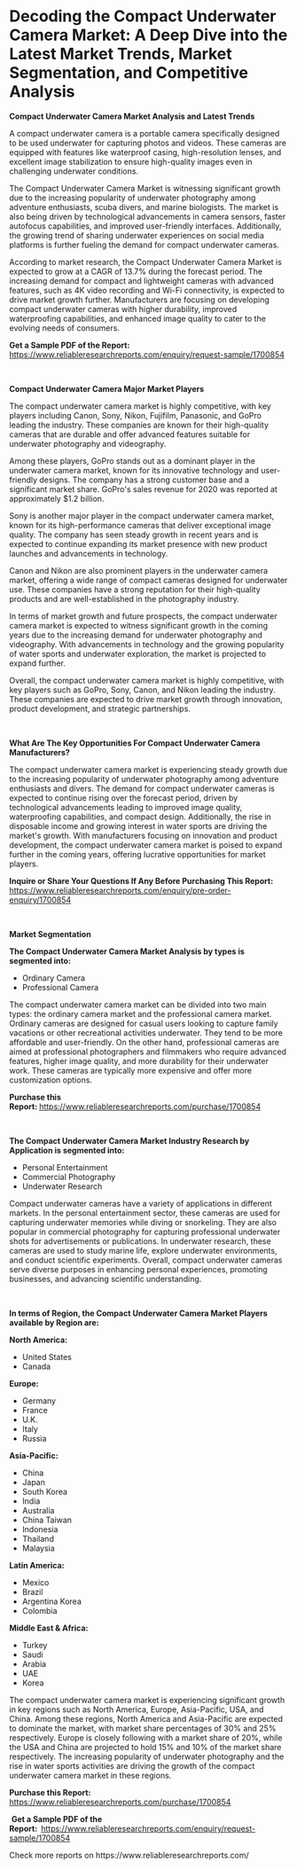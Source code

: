 <p><h1>Decoding the Compact Underwater Camera Market: A Deep Dive into the Latest Market Trends, Market Segmentation, and Competitive Analysis</h1></p><p><strong>Compact Underwater Camera Market Analysis and Latest Trends</strong></p>
<p><p>A compact underwater camera is a portable camera specifically designed to be used underwater for capturing photos and videos. These cameras are equipped with features like waterproof casing, high-resolution lenses, and excellent image stabilization to ensure high-quality images even in challenging underwater conditions.</p><p>The Compact Underwater Camera Market is witnessing significant growth due to the increasing popularity of underwater photography among adventure enthusiasts, scuba divers, and marine biologists. The market is also being driven by technological advancements in camera sensors, faster autofocus capabilities, and improved user-friendly interfaces. Additionally, the growing trend of sharing underwater experiences on social media platforms is further fueling the demand for compact underwater cameras.</p><p>According to market research, the Compact Underwater Camera Market is expected to grow at a CAGR of 13.7% during the forecast period. The increasing demand for compact and lightweight cameras with advanced features, such as 4K video recording and Wi-Fi connectivity, is expected to drive market growth further. Manufacturers are focusing on developing compact underwater cameras with higher durability, improved waterproofing capabilities, and enhanced image quality to cater to the evolving needs of consumers.</p></p>
<p><strong>Get a Sample PDF of the Report:&nbsp;</strong> <a href="https://www.reliableresearchreports.com/enquiry/request-sample/1700854">https://www.reliableresearchreports.com/enquiry/request-sample/1700854</a></p>
<p>&nbsp;</p>
<p><strong>Compact Underwater Camera Major Market Players</strong></p>
<p><p>The compact underwater camera market is highly competitive, with key players including Canon, Sony, Nikon, Fujifilm, Panasonic, and GoPro leading the industry. These companies are known for their high-quality cameras that are durable and offer advanced features suitable for underwater photography and videography.</p><p>Among these players, GoPro stands out as a dominant player in the underwater camera market, known for its innovative technology and user-friendly designs. The company has a strong customer base and a significant market share. GoPro's sales revenue for 2020 was reported at approximately $1.2 billion.</p><p>Sony is another major player in the compact underwater camera market, known for its high-performance cameras that deliver exceptional image quality. The company has seen steady growth in recent years and is expected to continue expanding its market presence with new product launches and advancements in technology.</p><p>Canon and Nikon are also prominent players in the underwater camera market, offering a wide range of compact cameras designed for underwater use. These companies have a strong reputation for their high-quality products and are well-established in the photography industry.</p><p>In terms of market growth and future prospects, the compact underwater camera market is expected to witness significant growth in the coming years due to the increasing demand for underwater photography and videography. With advancements in technology and the growing popularity of water sports and underwater exploration, the market is projected to expand further.</p><p>Overall, the compact underwater camera market is highly competitive, with key players such as GoPro, Sony, Canon, and Nikon leading the industry. These companies are expected to drive market growth through innovation, product development, and strategic partnerships.</p></p>
<p>&nbsp;</p>
<p><strong>What Are The Key Opportunities For Compact Underwater Camera Manufacturers?</strong></p>
<p><p>The compact underwater camera market is experiencing steady growth due to the increasing popularity of underwater photography among adventure enthusiasts and divers. The demand for compact underwater cameras is expected to continue rising over the forecast period, driven by technological advancements leading to improved image quality, waterproofing capabilities, and compact design. Additionally, the rise in disposable income and growing interest in water sports are driving the market's growth. With manufacturers focusing on innovation and product development, the compact underwater camera market is poised to expand further in the coming years, offering lucrative opportunities for market players.</p></p>
<p><strong>Inquire or Share Your Questions If Any Before Purchasing This Report:</strong> <a href="https://www.reliableresearchreports.com/enquiry/pre-order-enquiry/1700854">https://www.reliableresearchreports.com/enquiry/pre-order-enquiry/1700854</a></p>
<p>&nbsp;</p>
<p><strong>Market Segmentation</strong></p>
<p><strong>The Compact Underwater Camera Market Analysis by types is segmented into:</strong></p>
<p><ul><li>Ordinary Camera</li><li>Professional Camera</li></ul></p>
<p><p>The compact underwater camera market can be divided into two main types: the ordinary camera market and the professional camera market. Ordinary cameras are designed for casual users looking to capture family vacations or other recreational activities underwater. They tend to be more affordable and user-friendly. On the other hand, professional cameras are aimed at professional photographers and filmmakers who require advanced features, higher image quality, and more durability for their underwater work. These cameras are typically more expensive and offer more customization options.</p></p>
<p><strong>Purchase this Report:&nbsp;</strong><a href="https://www.reliableresearchreports.com/purchase/1700854">https://www.reliableresearchreports.com/purchase/1700854</a></p>
<p>&nbsp;</p>
<p><strong>The Compact Underwater Camera Market Industry Research by Application is segmented into:</strong></p>
<p><ul><li>Personal Entertainment</li><li>Commercial Photography</li><li>Underwater Research</li></ul></p>
<p><p>Compact underwater cameras have a variety of applications in different markets. In the personal entertainment sector, these cameras are used for capturing underwater memories while diving or snorkeling. They are also popular in commercial photography for capturing professional underwater shots for advertisements or publications. In underwater research, these cameras are used to study marine life, explore underwater environments, and conduct scientific experiments. Overall, compact underwater cameras serve diverse purposes in enhancing personal experiences, promoting businesses, and advancing scientific understanding.</p></p>
<p>&nbsp;</p>
<p><strong>In terms of Region, the Compact Underwater Camera Market Players available by Region are:</strong></p>
<p>
    <p> <strong> North America: </strong>
        <ul>
            <li>United States</li>
            <li>Canada</li>
        </ul>
        </p> 
    <p> <strong> Europe: </strong>
        <ul>
            <li>Germany</li>
            <li>France</li>
            <li>U.K.</li>
            <li>Italy</li>
            <li>Russia</li>
        </ul>
        </p> 
    <p> <strong> Asia-Pacific: </strong>
        <ul>
            <li>China</li>
            <li>Japan</li>
            <li>South Korea</li>
            <li>India</li>
            <li>Australia</li>
            <li>China Taiwan</li>
            <li>Indonesia</li>
            <li>Thailand</li>
            <li>Malaysia</li>
        </ul>
        </p> 
    <p> <strong> Latin America: </strong>
        <ul>
            <li>Mexico</li>
            <li>Brazil</li>
            <li>Argentina Korea</li>
            <li>Colombia</li>
        </ul>
        </p> 
    <p> <strong> Middle East & Africa: </strong>
        <ul>
            <li>Turkey</li>
            <li>Saudi</li>
            <li>Arabia</li>
            <li>UAE</li>
            <li>Korea</li>
        </ul>
    </p>
    </p>
<p><p>The compact underwater camera market is experiencing significant growth in key regions such as North America, Europe, Asia-Pacific, USA, and China. Among these regions, North America and Asia-Pacific are expected to dominate the market, with market share percentages of 30% and 25% respectively. Europe is closely following with a market share of 20%, while the USA and China are projected to hold 15% and 10% of the market share respectively. The increasing popularity of underwater photography and the rise in water sports activities are driving the growth of the compact underwater camera market in these regions.</p></p>
<p><strong>Purchase this Report: </strong><a href="https://www.reliableresearchreports.com/purchase/1700854">https://www.reliableresearchreports.com/purchase/1700854</a></p>
<p>&nbsp;<strong>Get a Sample PDF of the Report:&nbsp;&nbsp;</strong><a href="https://www.reliableresearchreports.com/enquiry/request-sample/1700854">https://www.reliableresearchreports.com/enquiry/request-sample/1700854</a></p>
<p><strong></strong></p>
<p>Check more reports on https://www.reliableresearchreports.com/</p>